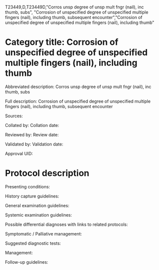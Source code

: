 T23449,D,T23449D,"Corros unsp degree of unsp mult fngr (nail), inc thumb, subs", "Corrosion of unspecified degree of unspecified multiple fingers (nail), including thumb, subsequent encounter","Corrosion of unspecified degree of unspecified multiple fingers (nail), including thumb"
# Category title: Corrosion of unspecified degree of unspecified multiple fingers (nail), including thumb

Abbreviated description: Corros unsp degree of unsp mult fngr (nail), inc thumb, subs

Full description: Corrosion of unspecified degree of unspecified multiple fingers (nail), including thumb, subsequent encounter

Sources:

Collated by:
Collation date:

Reviewed by:
Review date:

Validated by:
Validation date:

Approval UID:

# Protocol description

Presenting conditions:

History capture guidelines:

General examination guidelines:

Systemic examination guidelines:

Possible differential diagnoses with links to related protocols:

Symptomatic / Palliative management:

Suggested diagnostic tests:

Management:

Follow-up guidelines:

